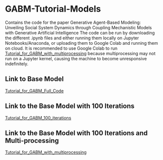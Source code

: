 # GABM-Tutorial-Models
Contains the code for the paper Generative Agent-Based Modeling: Unveiling Social System Dynamics through Coupling Mechanistic Models with Generative Artificial Intelligence
The code can be run by downloading the different .ipynb files and either running them locally on Jupyter Notebooks/Anaconda, or uploading them to Google Colab and running them on cloud.
It is recommended to use Google Colab to run [Tutorial_for_GABM_with_multiprocessing](./Tutorial_for_GABM_with_multiprocessing.ipynb) because multiprocessing may not run on a Jupyter kernel, causing the machine to become unresponsive indefinitely.

## Link to Base Model

[Tutorial_for_GABM_Full_Code](./Tutorial_for_GABM_Full_Code.ipynb)

## Link to the Base Model with 100 Iterations

[Tutorial_for_GABM_100_iterations](./Tutorial_for_GABM_100_iterations.ipynb)

## Link to the Base Model with 100 Iterations and Multi-processing

[Tutorial_for_GABM_with_multiprocessing](./Tutorial_for_GABM_with_multiprocessing.ipynb)
